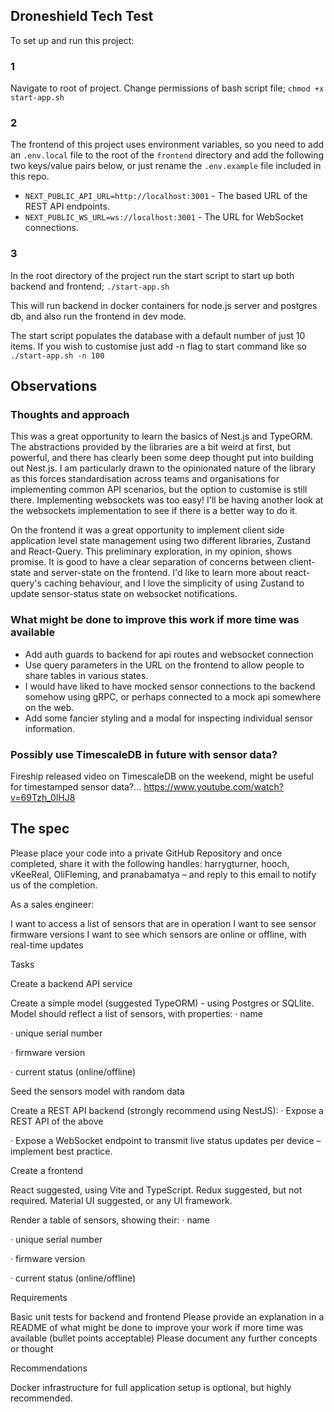 ## Droneshield Tech Test

To set up and run this project:

### 1 
Navigate to root of project. Change permissions of bash script file;
```chmod +x start-app.sh```
### 2

The frontend of this project uses environment variables, so you need to add an `.env.local` file to the root of the `frontend` directory and add the following two keys/value pairs below, or just rename the `.env.example` file included in this repo. 

- `NEXT_PUBLIC_API_URL=http://localhost:3001` - The based URL of the REST API endpoints.
- `NEXT_PUBLIC_WS_URL=ws://localhost:3001` -  The URL for WebSocket connections.
### 3
In the root directory of the project run the start script to start up both backend and frontend;
```./start-app.sh```

This will run backend in docker containers for node.js server and postgres db, and also run the frontend in dev mode.

The start script populates the database with a default number of just 10 items. If you wish to customise just add -n flag to start command like so ```./start-app.sh -n 100```

## Observations
### Thoughts and approach
This was a great opportunity to learn the basics of Nest.js and TypeORM. 
The abstractions provided by the libraries are a bit weird at first, but powerful, and there has clearly been some
deep thought put into building out Nest.js. I am particularly drawn to the opinionated nature of the library as this forces standardisation across teams and organisations for implementing common API scenarios, but the option to customise is still there. Implementing websockets was too easy! I'll be having another look at the websockets implementation to see if there is a better way to do it.

On the frontend it was a great opportunity to implement client side application level state management using two different libraries, Zustand and React-Query. This preliminary exploration, in my opinion, shows promise. It is good to have a clear separation of concerns between client-state and server-state on the frontend. I'd like to learn more about react-query's caching behaviour, and I love the simplicity of using Zustand to update sensor-status state on websocket notifications. 

### What might be done to improve this work if more time was available 
* Add auth guards to backend for api routes and websocket connection
* Use query parameters in the URL on the frontend to allow people to share tables in various states.
* I would have liked to have mocked sensor connections to the backend somehow using gRPC, or perhaps connected to a mock api somewhere on the web.
* Add some fancier styling and a modal for inspecting individual sensor information.

### Possibly use TimescaleDB in future with sensor data? 
Fireship released video on TimescaleDB on the weekend, might be useful for timestamped sensor data?... https://www.youtube.com/watch?v=69Tzh_0lHJ8


## The spec
Please place your code into a private GitHub Repository and once completed, share it with the following handles: harrygturner, hooch, vKeeReal, OliFleming, and pranabamatya – and reply to this email to notify us of the completion.

 

As a sales engineer:

I want to access a list of sensors that are in operation
I want to see sensor firmware versions
I want to see which sensors are online or offline, with real-time updates
 

Tasks

Create a backend API service

Create a simple model (suggested TypeORM) - using Postgres or SQLlite. Model should reflect a list of sensors, with properties:
·         name

·         unique serial number

·         firmware version

·         current status (online/offline)

 

Seed the sensors model with random data
 

Create a REST API backend (strongly recommend using NestJS):
·         Expose a REST API of the above

·         Expose a WebSocket endpoint to transmit live status updates per device – implement best practice.

 

Create a frontend

React suggested, using Vite and TypeScript. Redux suggested, but not required. Material UI suggested, or any UI framework.

Render a table of sensors, showing their:
·         name

·         unique serial number

·         firmware version

·         current status (online/offline)

 

Requirements

Basic unit tests for backend and frontend
Please provide an explanation in a README of what might be done to improve your work if more time was available (bullet points acceptable)
Please document any further concepts or thought
 
Recommendations

Docker infrastructure for full application setup is optional, but highly recommended.




